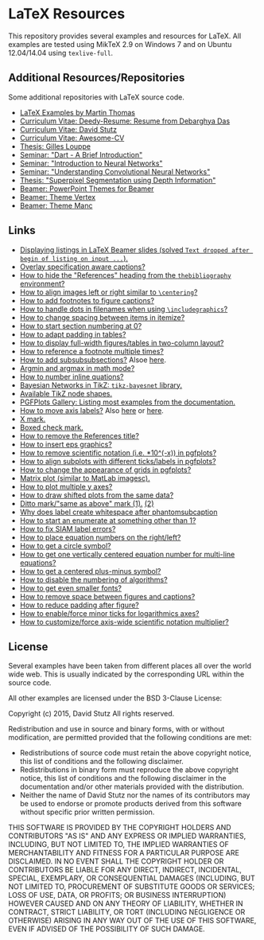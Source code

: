 # LaTeX Resources

This repository provides several examples and resources for LaTeX. All examples are tested using MikTeX 2.9 on Windows 7 and on Ubuntu 12.04/14.04 using `texlive-full`.

## Additional Resources/Repositories

Some additional repositories with LaTeX source code.

* [LaTeX Examples by Martin Thomas](https://github.com/MartinThoma/LaTeX-examples)
* [Curriculum Vitae: Deedy-Resume: Resume from Debarghya Das](https://github.com/deedydas/Deedy-Resume)
* [Curriculum Vitae: David Stutz](https://github.com/davidstutz/curriculum-vitae)
* [Curriculum Vitae: Awesome-CV](https://github.com/posquit0/Awesome-CV)
* [Thesis: Gilles Louppe](https://github.com/glouppe/phd-thesis)
* [Seminar: "Dart - A Brief Introduction"](https://github.com/davidstutz/proseminar-dart)
* [Seminar: "Introduction to Neural Networks"](https://github.com/davidstutz/seminar-neural-networks)
* [Seminar: "Understanding Convolutional Neural Networks"](https://github.com/davidstutz/seminar-convolutional-neural-networks)
* [Thesis: "Superpixel Segmentation using Depth Information"](https://github.com/davidstutz/bachelor-thesis-superpixels)
* [Beamer: PowerPoint Themes for Beamer](https://bitbucket.org/marczellm/beamerports)
* [Beamer: Theme Vertex](https://github.com/ibab/beamertheme-vertex)
* [Beamer: Theme Manc](https://github.com/ibab/beamertheme-manc)

## Links

* [Displaying listings in LaTeX Beamer slides (solved `Text dropped after begin of listing on input ...`).](https://anteru.net/2008/09/15/269/)
* [Overlay specification aware captions?](http://tex.stackexchange.com/questions/10590/how-do-i-alternate-graphics-in-latex-beamer)
* [How to hide the "References" heading from the `thebibliography` environment?](http://tex.stackexchange.com/questions/22645/hiding-the-title-of-the-bibliography)
* [How to align images left or right similar to `\centering`?](http://tex.stackexchange.com/questions/91566/syntax-similar-to-centering-for-right-and-left)
* [How to add footnotes to figure captions?](http://tex.stackexchange.com/questions/10181/using-footnote-in-a-figures-caption)
* [How to handle dots in filenames when using `\includegraphics`?](https://www.youtube.com/watch?v=E_MfFKbgV80&list=RD0ULhQL-vGoU&index=7)
* [How to change spacing between items in itemize?](http://tex.stackexchange.com/questions/12373/how-to-change-the-space-between-the-itemize-items-in-latex)
* [How to start section numbering at 0?](http://tex.stackexchange.com/questions/107470/getting-section-numbering-to-start-at-0)
* [How to adapt padding in tables?](http://tex.stackexchange.com/questions/31672/column-and-row-padding-in-tables)
* [How to display full-width figures/tables in two-column layout?](http://tex.stackexchange.com/questions/30985/displaying-a-wide-figure-in-a-two-column-document)
* [How to reference a footnote multiple times?](http://tex.stackexchange.com/questions/35043/reference-different-places-to-the-same-footnote)
* [How to add subsubsubsections?](http://tex.stackexchange.com/questions/60209/how-to-add-an-extra-level-of-sections-with-headings-below-subsubsection) Alsoe [here](http://tex.stackexchange.com/questions/164636/subsubsubsection-paragraph-and-subparagraph-count-not-reset-when-starting-a).
* [Argmin and argmax in math mode?](http://tex.stackexchange.com/questions/5223/command-for-argmin-or-argmax)
* [How to number inline quations?](http://tex.stackexchange.com/questions/112810/how-to-number-an-inline-math-equation)
* [Bayesian Networks in TikZ: `tikz-bayesnet` library.](https://github.com/jluttine/tikz-bayesnet)
* [Available TikZ node shapes.](http://www.texample.net/tikz/examples/node-shapes/)
* [PGFPlots Gallery: Listing most examples from the documentation.](http://pgfplots.sourceforge.net/gallery.html)
* [How to move axis labels?](http://tex.stackexchange.com/questions/97019/moving-axes-labels-in-pgfplots) Also [here](http://tex.stackexchange.com/questions/68403/axes-label-positions) or [here](http://tex.stackexchange.com/questions/142120/positioning-of-pgfplot-axis-labels).
* [X mark.](http://tex.stackexchange.com/questions/42619/x-mark-to-match-checkmark)
* [Boxed check mark.](http://tex.stackexchange.com/questions/16000/creating-boxed-check-mark)
* [How to remove the References title?](http://tex.stackexchange.com/questions/132646/how-to-remove-the-references-title)
* [How to insert eps graphics?](http://tex.stackexchange.com/questions/33896/insert-eps-graphics-with-graphicx-file-not-found)
* [How to remove scientific notation (i.e. *10^(-x)) in pgfplots?](http://tex.stackexchange.com/questions/119887/remove-the-scientific-notation-which-is-unreasonable)
* [How to align subplots with different ticks/labels in pgfplots?](http://tex.stackexchange.com/questions/36442/aligning-subplots-in-a-pgfplots-figure)
* [How to change the appearance of grids in pgfplots?](http://tex.stackexchange.com/questions/91201/change-the-appearance-of-grids-in-pgfplots)
* [Matrix plot (similar to MatLab imagesc).](http://tex.stackexchange.com/questions/124276/matlab2tikz-imagesc-tikz-pgfplots-equivalent)
* [How to plot multiple y axes?](http://tex.stackexchange.com/questions/27451/drawing-curves-and-multiple-y-axes-in-one-plot-with-pgfplots)
* [How to draw shifted plots from the same data?](http://tex.stackexchange.com/questions/27451/drawing-curves-and-multiple-y-axes-in-one-plot-with-pgfplots)
* [Ditto mark/"same as above" mark (1).](http://tex.stackexchange.com/questions/63236/same-as-above-representation) [(2)](http://tex.stackexchange.com/questions/53823/is-there-a-ditto-symbol)
* [Why does label create whitespace after phantomsubcaption](http://tex.stackexchange.com/questions/161195/why-does-label-create-an-undesired-white-space-after-phantomsubcaption)
* [How to start an enumerate at something other than 1?](http://tex.stackexchange.com/questions/142/how-can-i-make-an-enumerate-list-start-at-something-other-than-1)
* [How to fix SIAM label errors?](http://tex.stackexchange.com/questions/86925/cant-find-a-siam-label-error)
* [How to place equation numbers on the right/left?](http://tex.stackexchange.com/questions/32751/placing-equation-numbers-on-the-right)
* [How to get a circle symbol?](http://tex.stackexchange.com/questions/8301/is-there-a-circle-symbol)
* [How to get one vertically centered equation number for multi-line equations?](http://tex.stackexchange.com/questions/13396/how-to-get-only-one-vertically-centered-equation-number-in-align-environment-wit)
* [How to get a centered plus-minus symbol?](http://tex.stackexchange.com/questions/23773/a-centered-plus-minus-symbol)
* [How to disable the numbering of algorithms?](http://tex.stackexchange.com/questions/18325/disable-the-numbering-of-algorithms)
* [How to get even smaller fonts?](http://tex.stackexchange.com/questions/57673/how-to-get-an-even-smaller-font)
* [How to remove space between figures and captions?](http://tex.stackexchange.com/questions/94016/how-to-reduce-space-between-image-and-its-caption)
* [How to reduce padding after figure?](http://tex.stackexchange.com/questions/23313/how-can-i-reduce-padding-after-figure)
* [How to enable/force minor ticks for logarithmics axes?](http://tex.stackexchange.com/questions/207773/how-to-enable-minor-y-ticks-for-a-logarithmic-axis/207820#207820)
* [How to customize/force axis-wide scientific notation multiplier?](http://tex.stackexchange.com/questions/29283/pgfplot-customize-the-axis-wide-scientific-notation-multiplier)

## License

Several examples have been taken from different places all over the world wide web. This is usually indicated by the corresponding URL within the source code. 

All other examples are licensed under the BSD 3-Clause License:

Copyright (c) 2015, David Stutz
All rights reserved.

Redistribution and use in source and binary forms, with or without modification, are permitted provided that the following conditions are met:

* Redistributions of source code must retain the above copyright notice, this list of conditions and the following disclaimer.
* Redistributions in binary form must reproduce the above copyright notice, this list of conditions and the following disclaimer in the documentation and/or other materials provided with the distribution.
* Neither the name of David Stutz nor the names of its contributors may be used to endorse or promote products derived from this software without specific prior written permission.

THIS SOFTWARE IS PROVIDED BY THE COPYRIGHT HOLDERS AND CONTRIBUTORS "AS IS" AND ANY EXPRESS OR IMPLIED WARRANTIES, INCLUDING, BUT NOT LIMITED TO, THE IMPLIED WARRANTIES OF MERCHANTABILITY AND FITNESS FOR A PARTICULAR PURPOSE ARE DISCLAIMED. IN NO EVENT SHALL THE COPYRIGHT HOLDER OR CONTRIBUTORS BE LIABLE FOR ANY DIRECT, INDIRECT, INCIDENTAL, SPECIAL, EXEMPLARY, OR CONSEQUENTIAL DAMAGES (INCLUDING, BUT NOT LIMITED TO, PROCUREMENT OF SUBSTITUTE GOODS OR SERVICES; LOSS OF USE, DATA, OR PROFITS; OR BUSINESS INTERRUPTION) HOWEVER CAUSED AND ON ANY THEORY OF LIABILITY, WHETHER IN CONTRACT, STRICT LIABILITY, OR TORT (INCLUDING NEGLIGENCE OR OTHERWISE) ARISING IN ANY WAY OUT OF THE USE OF THIS SOFTWARE, EVEN IF ADVISED OF THE POSSIBILITY OF SUCH DAMAGE.